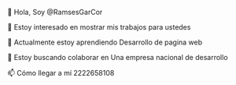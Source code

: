 👋 Hola, Soy  @RamsesGarCor

👀 Estoy interesado en mostrar mis trabajos para ustedes

🌱 Actualmente estoy aprendiendo Desarrollo de pagina web

💞️ Estoy buscando colaborar en Una empresa nacional de desarrollo

📫 Cómo llegar a mí  2222658108

<!---
RamsesGarCor/RamsesGarCor is a ✨ special ✨ repository because its `README.md` (this file) appears on your GitHub profile.
You can click the Preview link to take a look at your changes.
--->
